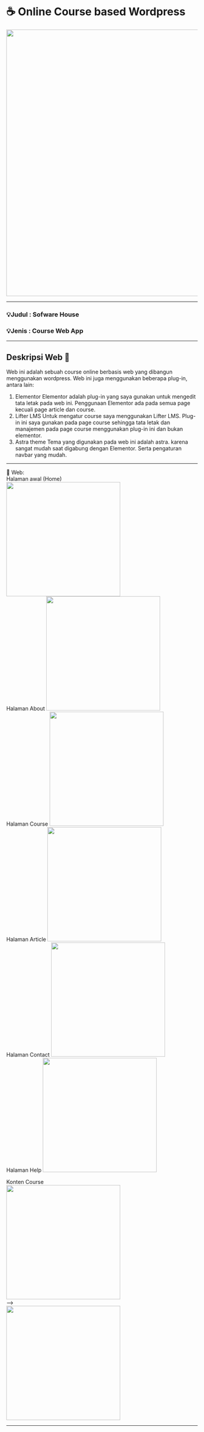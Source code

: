 # ☕️ Online Course based Wordpress
    

<img src="Screenshot/Software-House.png" width="700">

****
### 💡Judul : Sofware House 
### 💡Jenis : Course Web App 
****

## Deskripsi Web 📌 
Web ini adalah sebuah course online berbasis web yang dibangun menggunakan wordpress.
Web ini juga menggunakan beberapa plug-in, antara lain:
1. Elementor
  Elementor adalah plug-in yang saya gunakan untuk mengedit tata letak pada web ini.
  Penggunaan Elementor ada pada semua page kecuali page article dan course.
2. Lifter LMS
  Untuk mengatur course saya menggunakan Lifter LMS. Plug-in ini saya gunakan pada page course
  sehingga tata letak dan manajemen pada page course menggunakan plug-in ini dan bukan elementor.
3. Astra theme
  Tema yang digunakan pada web ini adalah astra. karena sangat mudah saat digabung dengan Elementor.
  Serta pengaturan navbar yang mudah.


****  
📗 Web:  
  Halaman awal (Home)<br>
  <img src="Screenshot/Software-House-Home.png" width="300"><br>
  Halaman About
  <img src="Screenshot/Software-House-About.png" width="300"><br>
  Halaman Course
  <img src="Screenshot/Software-House-Course.png" width="300"><br>
  Halaman Article
  <img src="Screenshot/Software-House-Article.png" width="300"><br>
  Halaman Contact
  <img src="Screenshot/Software-House-Contact.png" width="300"><br>
  Halaman Help
  <img src="Screenshot/Software-House-Help.png" width="300"><br>
  
  Konten Course<br>
  <img src="Screenshot/Konten-HTML-Software-House.png" width="300"><br>
  --><br>
  <img src="Screenshot/HTML-Courses-Software-House.png" width="300"><br>

  
**** 
